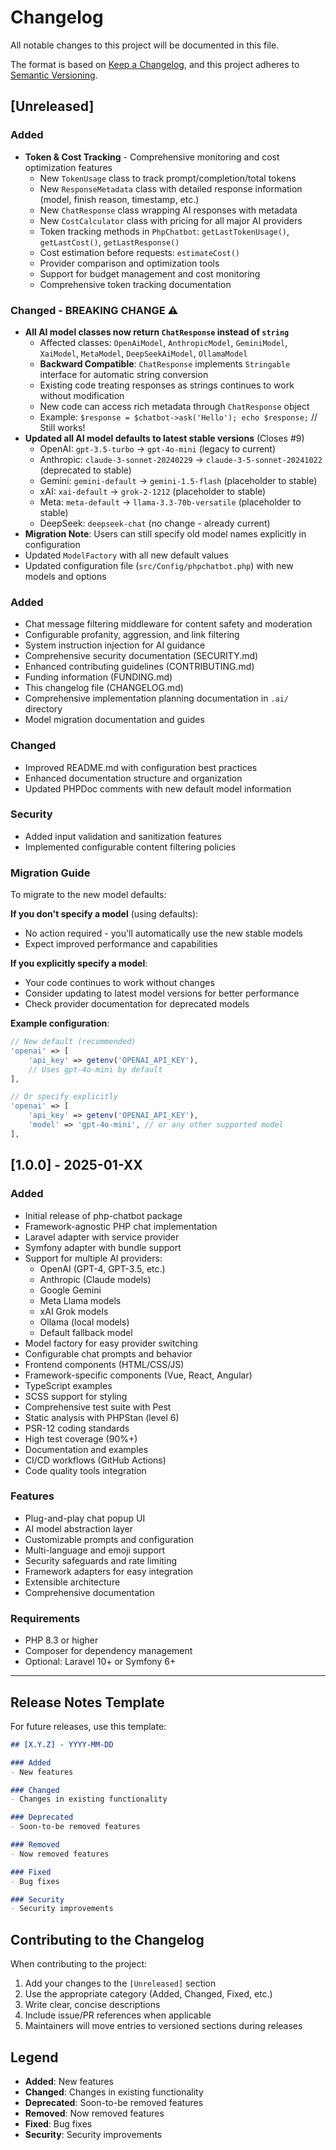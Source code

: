 # Changelog

All notable changes to this project will be documented in this file.

The format is based on [Keep a Changelog](https://keepachangelog.com/en/1.0.0/),
and this project adheres to [Semantic Versioning](https://semver.org/spec/v2.0.0.html).

## [Unreleased]

### Added
- **Token & Cost Tracking** - Comprehensive monitoring and cost optimization features
  - New `TokenUsage` class to track prompt/completion/total tokens
  - New `ResponseMetadata` class with detailed response information (model, finish reason, timestamp, etc.)
  - New `ChatResponse` class wrapping AI responses with metadata
  - New `CostCalculator` class with pricing for all major AI providers
  - Token tracking methods in `PhpChatbot`: `getLastTokenUsage()`, `getLastCost()`, `getLastResponse()`
  - Cost estimation before requests: `estimateCost()`
  - Provider comparison and optimization tools
  - Support for budget management and cost monitoring
  - Comprehensive token tracking documentation

### Changed - BREAKING CHANGE ⚠️
- **All AI model classes now return `ChatResponse` instead of `string`**
  - Affected classes: `OpenAiModel`, `AnthropicModel`, `GeminiModel`, `XaiModel`, `MetaModel`, `DeepSeekAiModel`, `OllamaModel`
  - **Backward Compatible**: `ChatResponse` implements `Stringable` interface for automatic string conversion
  - Existing code treating responses as strings continues to work without modification
  - New code can access rich metadata through `ChatResponse` object
  - Example: `$response = $chatbot->ask('Hello'); echo $response;` // Still works!
- **Updated all AI model defaults to latest stable versions** (Closes #9)
  - OpenAI: `gpt-3.5-turbo` → `gpt-4o-mini` (legacy to current)
  - Anthropic: `claude-3-sonnet-20240229` → `claude-3-5-sonnet-20241022` (deprecated to stable)
  - Gemini: `gemini-default` → `gemini-1.5-flash` (placeholder to stable)
  - xAI: `xai-default` → `grok-2-1212` (placeholder to stable)
  - Meta: `meta-default` → `llama-3.3-70b-versatile` (placeholder to stable)
  - DeepSeek: `deepseek-chat` (no change - already current)
- **Migration Note**: Users can still specify old model names explicitly in configuration
- Updated `ModelFactory` with all new default values
- Updated configuration file (`src/Config/phpchatbot.php`) with new models and options

### Added
- Chat message filtering middleware for content safety and moderation
- Configurable profanity, aggression, and link filtering
- System instruction injection for AI guidance
- Comprehensive security documentation (SECURITY.md)
- Enhanced contributing guidelines (CONTRIBUTING.md)
- Funding information (FUNDING.md)
- This changelog file (CHANGELOG.md)
- Comprehensive implementation planning documentation in `.ai/` directory
- Model migration documentation and guides

### Changed
- Improved README.md with configuration best practices
- Enhanced documentation structure and organization
- Updated PHPDoc comments with new default model information

### Security
- Added input validation and sanitization features
- Implemented configurable content filtering policies

### Migration Guide
To migrate to the new model defaults:

**If you don't specify a model** (using defaults):
- No action required - you'll automatically use the new stable models
- Expect improved performance and capabilities

**If you explicitly specify a model**:
- Your code continues to work without changes
- Consider updating to latest model versions for better performance
- Check provider documentation for deprecated models

**Example configuration**:
```php
// New default (recommended)
'openai' => [
    'api_key' => getenv('OPENAI_API_KEY'),
    // Uses gpt-4o-mini by default
],

// Or specify explicitly
'openai' => [
    'api_key' => getenv('OPENAI_API_KEY'),
    'model' => 'gpt-4o-mini', // or any other supported model
],
```

## [1.0.0] - 2025-01-XX

### Added
- Initial release of php-chatbot package
- Framework-agnostic PHP chat implementation
- Laravel adapter with service provider
- Symfony adapter with bundle support
- Support for multiple AI providers:
  - OpenAI (GPT-4, GPT-3.5, etc.)
  - Anthropic (Claude models)
  - Google Gemini
  - Meta Llama models
  - xAI Grok models
  - Ollama (local models)
  - Default fallback model
- Model factory for easy provider switching
- Configurable chat prompts and behavior
- Frontend components (HTML/CSS/JS)
- Framework-specific components (Vue, React, Angular)
- TypeScript examples
- SCSS support for styling
- Comprehensive test suite with Pest
- Static analysis with PHPStan (level 6)
- PSR-12 coding standards
- High test coverage (90%+)
- Documentation and examples
- CI/CD workflows (GitHub Actions)
- Code quality tools integration

### Features
- Plug-and-play chat popup UI
- AI model abstraction layer
- Customizable prompts and configuration
- Multi-language and emoji support
- Security safeguards and rate limiting
- Framework adapters for easy integration
- Extensible architecture
- Comprehensive documentation

### Requirements
- PHP 8.3 or higher
- Composer for dependency management
- Optional: Laravel 10+ or Symfony 6+

---

## Release Notes Template

For future releases, use this template:

```markdown
## [X.Y.Z] - YYYY-MM-DD

### Added
- New features

### Changed
- Changes in existing functionality

### Deprecated
- Soon-to-be removed features

### Removed
- Now removed features

### Fixed
- Bug fixes

### Security
- Security improvements
```

## Contributing to the Changelog

When contributing to the project:

1. Add your changes to the `[Unreleased]` section
2. Use the appropriate category (Added, Changed, Fixed, etc.)
3. Write clear, concise descriptions
4. Include issue/PR references when applicable
5. Maintainers will move entries to versioned sections during releases

## Legend

- **Added**: New features
- **Changed**: Changes in existing functionality
- **Deprecated**: Soon-to-be removed features
- **Removed**: Now removed features
- **Fixed**: Bug fixes
- **Security**: Security improvements
